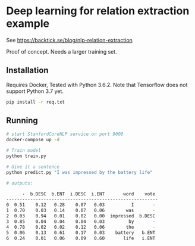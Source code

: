 # Deep learning for relation extraction example

See https://backtick.se/blog/nlp-relation-extraction

Proof of concept. Needs a larger training set.

## Installation
Requires Docker, Tested with Python 3.6.2. Note that Tensorflow does not support Python 3.7 yet.

```bash
pip install -r req.txt
```


## Running
```bash
# start StanfordCoreNLP service on port 9000
docker-compose up -d

# Train model
python train.py

# Give it a sentence
python predict.py "I was impressed by the battery life"

# outputs:

      -  b.DESC  b.ENT  i.DESC  i.ENT       word    vote
---------------------------------------------------------      
0  0.51    0.12   0.28    0.07   0.03          I       -
1  0.70    0.03   0.14    0.07   0.06        was       -
2  0.03    0.94   0.01    0.02   0.00  impressed  b.DESC
3  0.85    0.04   0.04    0.04   0.03         by       -
4  0.78    0.02   0.02    0.12   0.06        the       -
5  0.06    0.13   0.61    0.17   0.03    battery   b.ENT
6  0.24    0.01   0.06    0.09   0.60       life   i.ENT
```
